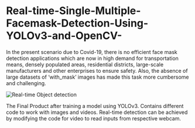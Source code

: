 # Real-time-Single-Multiple-Facemask-Detection-Using-YOLOv3-and-OpenCV-

In the present scenario due to Covid-19, there is no efficient face mask detection applications which are now in high demand for transportation means, densely populated areas, residential districts, large-scale manufacturers and other enterprises to ensure safety. Also, the absence of large datasets of ‘with_mask’ images has made this task more cumbersome and challenging.

![Real-time Object detection](https://github.com/jans-johnson/Real-time-Single-Multiple-Facemask-Detection-Using-YOLOv3-and-OpenCV-/blob/main/Readme_images/demo.gif)

The Final Product after training a model using YOLOv3. Contains different code to work with images and videos. Real-time detection can be achieved by modifying the code for video to read inputs from respective webcam.

